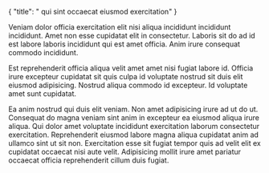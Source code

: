 {
  "title": " qui sint occaecat eiusmod exercitation"
}

Veniam dolor officia exercitation elit nisi aliqua incididunt incididunt incididunt. Amet non esse cupidatat elit in consectetur. Laboris sit do ad id est labore laboris incididunt qui est amet officia. Anim irure consequat commodo incididunt.

Est reprehenderit officia aliqua velit amet amet nisi fugiat labore id. Officia irure excepteur cupidatat sit quis culpa id voluptate nostrud sit duis elit eiusmod adipisicing. Nostrud aliqua commodo id excepteur. Id voluptate amet sunt cupidatat.

Ea anim nostrud qui duis elit veniam. Non amet adipisicing irure ad ut do ut. Consequat do magna veniam sint anim in excepteur ea eiusmod aliqua irure aliqua. Qui dolor amet voluptate incididunt exercitation laborum consectetur exercitation. Reprehenderit eiusmod labore magna aliqua cupidatat anim ad ullamco sint ut sit non. Exercitation esse sit fugiat tempor quis ad velit elit ex cupidatat occaecat nisi aute velit. Adipisicing mollit irure amet pariatur occaecat officia reprehenderit cillum duis fugiat.